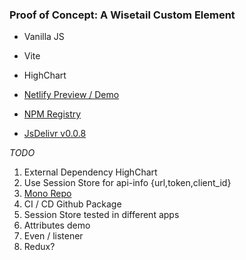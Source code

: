 ### Proof of Concept: A Wisetail Custom Element

- Vanilla JS
- Vite
- HighChart
- [Netlify Preview / Demo](https://main--cheery-baklava-b14b80.netlify.app/)
- [NPM Registry](https://www.npmjs.com/package/@serendevity/wisetail-compliance)

- [JsDelivr v0.0.8](https://cdn.jsdelivr.net/npm/@serendevity/wisetail-compliance@0.0.8/dist/lib.js)

_TODO_
1. External Dependency HighChart
2. Use Session Store for api-info {url,token,client_id}
3. [Mono Repo](https://pnpm.io/workspaces)
4. CI / CD Github Package
5. Session Store tested in different apps 
6. Attributes demo
7. Even / listener
8. Redux?


